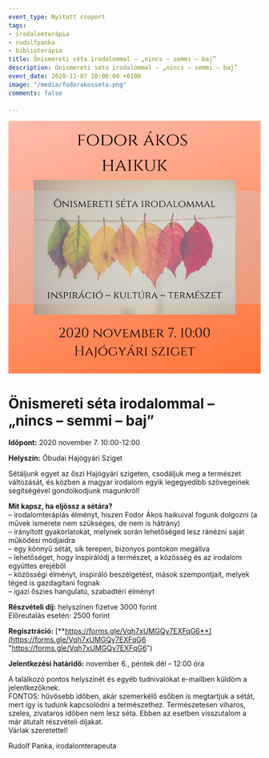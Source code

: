 ```yaml
---
event_type: Nyitott csoport
tags:
- irodalomterápia
- rudolfpanka
- biblioterápia
title: Önismereti séta irodalommal – „nincs – semmi – baj”
description: Önismereti séta irodalommal – „nincs – semmi – baj”
event_date: 2020-11-07 10:00:00 +0100
image: "/media/fodorakosseta.png"
comments: false

---
```

![](/media/fodorakosseta.png)

# Önismereti séta irodalommal – „nincs – semmi – baj”

**Időpont:** 2020 november 7. 10:00-12:00

**Helyszín:** Óbudai Hajógyári Sziget

Sétáljunk egyet az őszi Hajógyári szigeten, csodáljuk meg a természet változását, és közben a magyar irodalom egyik legegyedibb szövegeinek segítségével gondolkodjunk magunkról!

**Mit kapsz, ha eljössz a sétára?**  
– irodalomterápiás élményt, hiszen Fodor Ákos haikuival fogunk dolgozni (a művek ismerete nem szükséges, de nem is hátrány)  
– irányított gyakorlatokat, melynek során lehetőséged lesz ránézni saját működési módjaidra  
– egy könnyű sétát, sík terepen, bizonyos pontokon megállva  
– lehetőséget, hogy inspirálódj a természet, a közösség és az irodalom együttes erejéből  
– közösségi élményt, inspiráló beszélgetést, mások szempontjait, melyek téged is gazdagítani fognak  
– igazi őszies hangulatú, szabadtéri élményt

**Részvételi díj:** helyszínen fizetve 3000 forint  
Előreutalás esetén: 2500 forint

**Regisztráció:** [**https://forms.gle/Vqh7xUMGQy7EXFqG6**](https://forms.gle/Vqh7xUMGQy7EXFqG6 "https://forms.gle/Vqh7xUMGQy7EXFqG6")

**Jelentkezési határidő:** november 6., péntek dél – 12:00 óra

A találkozó pontos helyszínét és egyéb tudnivalókat e-mailben küldöm a jelentkezőknek.  
FONTOS: hűvösebb időben, akár szemerkélő esőben is megtartjuk a sétát, mert így is tudunk kapcsolódni a természethez. Természetesen viharos, szeles, zivataros időben nem lesz séta. Ebben az esetben visszutalom a már átutalt részvételi díjakat.  
Várlak szeretettel!

Rudolf Panka, irodalomterapeuta
